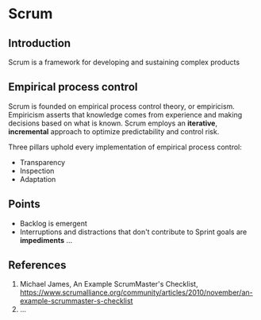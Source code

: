 # Scrum

## Introduction

Scrum is a framework for developing and sustaining complex products

## Empirical process control

Scrum is founded on empirical process control theory, or empiricism.
Empiricism asserts that knowledge comes from experience and making
decisions based on what is known. Scrum employs an **iterative**,
**incremental** approach to optimize predictability and control risk.

Three pillars uphold every implementation of empirical process control:
 - Transparency
 - Inspection
 - Adaptation

## Points

 - Backlog is emergent
 - Interruptions and distractions that don't contribute to Sprint goals are **impediments**
...

## References
 1. Michael James, An Example ScrumMaster's Checklist, https://www.scrumalliance.org/community/articles/2010/november/an-example-scrummaster-s-checklist
 2. ...
